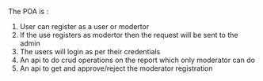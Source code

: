 The POA is :


1. User can register as a user or modertor
2. If the use registers as modertor then the request will be sent to the admin 
3. The users will login as per their credentials
4. An api to do crud operations on the report which only moderator can do 
5. An api to get and approve/reject the moderator registration